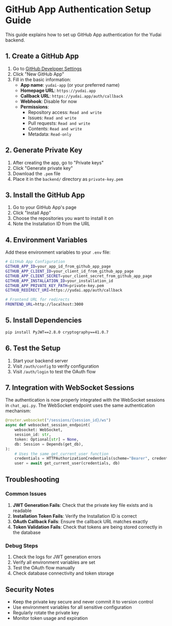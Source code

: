 # GitHub App Authentication Setup Guide

This guide explains how to set up GitHub App authentication for the Yudai backend.

## 1. Create a GitHub App

1. Go to [GitHub Developer Settings](https://github.com/settings/apps)
2. Click "New GitHub App"
3. Fill in the basic information:
   - **App name**: `yudai-app` (or your preferred name)
   - **Homepage URL**: `https://yudai.app`
   - **Callback URL**: `https://yudai.app/auth/callback`
   - **Webhook**: Disable for now
   - **Permissions**: 
     - Repository access: `Read and write`
     - Issues: `Read and write`
     - Pull requests: `Read and write`
     - Contents: `Read and write`
     - Metadata: `Read-only`

## 2. Generate Private Key

1. After creating the app, go to "Private keys"
2. Click "Generate private key"
3. Download the `.pem` file
4. Place it in the `backend/` directory as `private-key.pem`

## 3. Install the GitHub App

1. Go to your GitHub App's page
2. Click "Install App"
3. Choose the repositories you want to install it on
4. Note the Installation ID from the URL

## 4. Environment Variables

Add these environment variables to your `.env` file:

```bash
# GitHub App Configuration
GITHUB_APP_ID=your_app_id_from_github_app_page
GITHUB_APP_CLIENT_ID=your_client_id_from_github_app_page
GITHUB_APP_CLIENT_SECRET=your_client_secret_from_github_app_page
GITHUB_APP_INSTALLATION_ID=your_installation_id
GITHUB_APP_PRIVATE_KEY_PATH=private-key.pem
GITHUB_REDIRECT_URI=https://yudai.app/auth/callback

# Frontend URL for redirects
FRONTEND_URL=http://localhost:3000
```

## 5. Install Dependencies

```bash
pip install PyJWT==2.8.0 cryptography==41.0.7
```

## 6. Test the Setup

1. Start your backend server
2. Visit `/auth/config` to verify configuration
3. Visit `/auth/login` to test the OAuth flow

## 7. Integration with WebSocket Sessions

The authentication is now properly integrated with the WebSocket sessions in `chat_api.py`. The WebSocket endpoint uses the same authentication mechanism:

```python
@router.websocket("/sessions/{session_id}/ws")
async def websocket_session_endpoint(
    websocket: WebSocket,
    session_id: str,
    token: Optional[str] = None,
    db: Session = Depends(get_db),
):
    # Uses the same get_current_user function
    credentials = HTTPAuthorizationCredentials(scheme="Bearer", credentials=token)
    user = await get_current_user(credentials, db)
```

## Troubleshooting

### Common Issues

1. **JWT Generation Fails**: Check that the private key file exists and is readable
2. **Installation Token Fails**: Verify the Installation ID is correct
3. **OAuth Callback Fails**: Ensure the callback URL matches exactly
4. **Token Validation Fails**: Check that tokens are being stored correctly in the database

### Debug Steps

1. Check the logs for JWT generation errors
2. Verify all environment variables are set
3. Test the OAuth flow manually
4. Check database connectivity and token storage

## Security Notes

- Keep the private key secure and never commit it to version control
- Use environment variables for all sensitive configuration
- Regularly rotate the private key
- Monitor token usage and expiration 
